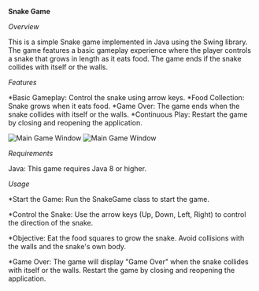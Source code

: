 **Snake Game**

*Overview*

This is a simple Snake game implemented in Java using the Swing library. The game features a basic gameplay experience where the player controls a snake that grows in length as it eats food. The game ends if the snake collides with itself or the walls.

*Features*

*Basic Gameplay: Control the snake using arrow keys.
*Food Collection: Snake grows when it eats food.
*Game Over: The game ends when the snake collides with itself or the walls.
*Continuous Play: Restart the game by closing and reopening the application.

![Main Game Window](src/snake1.png)
![Main Game Window](src/snake2.png)

*Requirements*

Java: This game requires Java 8 or higher.

*Usage*

*Start the Game: Run the SnakeGame class to start the game.

*Control the Snake: Use the arrow keys (Up, Down, Left, Right) to control the direction of the snake.

*Objective: Eat the food squares to grow the snake. Avoid collisions with the walls and the snake's own body.

*Game Over: The game will display "Game Over" when the snake collides with itself or the walls. Restart the game by closing and reopening the application.

